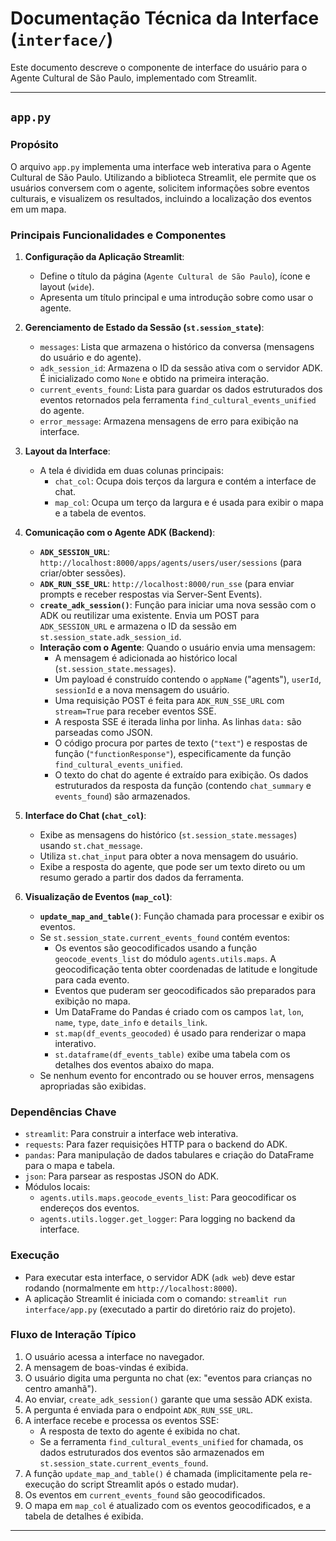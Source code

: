# Documentação Técnica da Interface (`interface/`)

Este documento descreve o componente de interface do usuário para o Agente Cultural de São Paulo, implementado com Streamlit.

---

## `app.py`

### Propósito
O arquivo `app.py` implementa uma interface web interativa para o Agente Cultural de São Paulo. Utilizando a biblioteca Streamlit, ele permite que os usuários conversem com o agente, solicitem informações sobre eventos culturais, e visualizem os resultados, incluindo a localização dos eventos em um mapa.

### Principais Funcionalidades e Componentes

1.  **Configuração da Aplicação Streamlit**:
    *   Define o título da página (`Agente Cultural de São Paulo`), ícone e layout (`wide`).
    *   Apresenta um título principal e uma introdução sobre como usar o agente.

2.  **Gerenciamento de Estado da Sessão (`st.session_state`)**:
    *   `messages`: Lista que armazena o histórico da conversa (mensagens do usuário e do agente).
    *   `adk_session_id`: Armazena o ID da sessão ativa com o servidor ADK. É inicializado como `None` e obtido na primeira interação.
    *   `current_events_found`: Lista para guardar os dados estruturados dos eventos retornados pela ferramenta `find_cultural_events_unified` do agente.
    *   `error_message`: Armazena mensagens de erro para exibição na interface.

3.  **Layout da Interface**:
    *   A tela é dividida em duas colunas principais:
        *   `chat_col`: Ocupa dois terços da largura e contém a interface de chat.
        *   `map_col`: Ocupa um terço da largura e é usada para exibir o mapa e a tabela de eventos.

4.  **Comunicação com o Agente ADK (Backend)**:
    *   **`ADK_SESSION_URL`**: `http://localhost:8000/apps/agents/users/user/sessions` (para criar/obter sessões).
    *   **`ADK_RUN_SSE_URL`**: `http://localhost:8000/run_sse` (para enviar prompts e receber respostas via Server-Sent Events).
    *   **`create_adk_session()`**: Função para iniciar uma nova sessão com o ADK ou reutilizar uma existente. Envia um POST para `ADK_SESSION_URL` e armazena o ID da sessão em `st.session_state.adk_session_id`.
    *   **Interação com o Agente**: Quando o usuário envia uma mensagem:
        *   A mensagem é adicionada ao histórico local (`st.session_state.messages`).
        *   Um payload é construído contendo o `appName` ("agents"), `userId`, `sessionId` e a nova mensagem do usuário.
        *   Uma requisição POST é feita para `ADK_RUN_SSE_URL` com `stream=True` para receber eventos SSE.
        *   A resposta SSE é iterada linha por linha. As linhas `data:` são parseadas como JSON.
        *   O código procura por partes de texto (`"text"`) e respostas de função (`"functionResponse"`), especificamente da função `find_cultural_events_unified`.
        *   O texto do chat do agente é extraído para exibição. Os dados estruturados da resposta da função (contendo `chat_summary` e `events_found`) são armazenados.

5.  **Interface do Chat (`chat_col`)**:
    *   Exibe as mensagens do histórico (`st.session_state.messages`) usando `st.chat_message`.
    *   Utiliza `st.chat_input` para obter a nova mensagem do usuário.
    *   Exibe a resposta do agente, que pode ser um texto direto ou um resumo gerado a partir dos dados da ferramenta.

6.  **Visualização de Eventos (`map_col`)**:
    *   **`update_map_and_table()`**: Função chamada para processar e exibir os eventos.
    *   Se `st.session_state.current_events_found` contém eventos:
        *   Os eventos são geocodificados usando a função `geocode_events_list` do módulo `agents.utils.maps`. A geocodificação tenta obter coordenadas de latitude e longitude para cada evento.
        *   Eventos que puderam ser geocodificados são preparados para exibição no mapa.
        *   Um DataFrame do Pandas é criado com os campos `lat`, `lon`, `name`, `type`, `date_info` e `details_link`.
        *   `st.map(df_events_geocoded)` é usado para renderizar o mapa interativo.
        *   `st.dataframe(df_events_table)` exibe uma tabela com os detalhes dos eventos abaixo do mapa.
    *   Se nenhum evento for encontrado ou se houver erros, mensagens apropriadas são exibidas.

### Dependências Chave
-   `streamlit`: Para construir a interface web interativa.
-   `requests`: Para fazer requisições HTTP para o backend do ADK.
-   `pandas`: Para manipulação de dados tabulares e criação do DataFrame para o mapa e tabela.
-   `json`: Para parsear as respostas JSON do ADK.
-   Módulos locais:
    *   `agents.utils.maps.geocode_events_list`: Para geocodificar os endereços dos eventos.
    *   `agents.utils.logger.get_logger`: Para logging no backend da interface.

### Execução
-   Para executar esta interface, o servidor ADK (`adk web`) deve estar rodando (normalmente em `http://localhost:8000`).
-   A aplicação Streamlit é iniciada com o comando: `streamlit run interface/app.py` (executado a partir do diretório raiz do projeto).

### Fluxo de Interação Típico
1.  O usuário acessa a interface no navegador.
2.  A mensagem de boas-vindas é exibida.
3.  O usuário digita uma pergunta no chat (ex: "eventos para crianças no centro amanhã").
4.  Ao enviar, `create_adk_session()` garante que uma sessão ADK exista.
5.  A pergunta é enviada para o endpoint `ADK_RUN_SSE_URL`.
6.  A interface recebe e processa os eventos SSE:
    *   A resposta de texto do agente é exibida no chat.
    *   Se a ferramenta `find_cultural_events_unified` for chamada, os dados estruturados dos eventos são armazenados em `st.session_state.current_events_found`.
7.  A função `update_map_and_table()` é chamada (implicitamente pela re-execução do script Streamlit após o estado mudar).
8.  Os eventos em `current_events_found` são geocodificados.
9.  O mapa em `map_col` é atualizado com os eventos geocodificados, e a tabela de detalhes é exibida.

---
